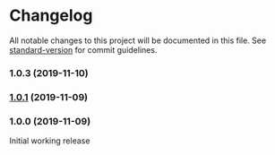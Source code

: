 # Changelog

All notable changes to this project will be documented in this file. See [standard-version](https://github.com/conventional-changelog/standard-version) for commit guidelines.

### 1.0.3 (2019-11-10)

### [1.0.1](https://github.com/therealwolf42/socketio-nuxt/compare/v0.1.1...v1.0.1) (2019-11-09)

### 1.0.0 (2019-11-09)

Initial working release
